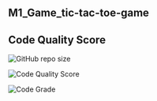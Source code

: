  ##  M1_Game_tic-tac-toe-game

## Code Quality Score
 
  
 ![GitHub repo size](https://img.shields.io/github/repo-size/Sidhu75/M1_Game_tic-tac-toe-game?style=flat-square)
 
 
 ![Code Quality Score](https://api.codiga.io/project/29858/score/svg)
 
 
 ![Code Grade]( https://api.codiga.io/project/29858/status/svg)
